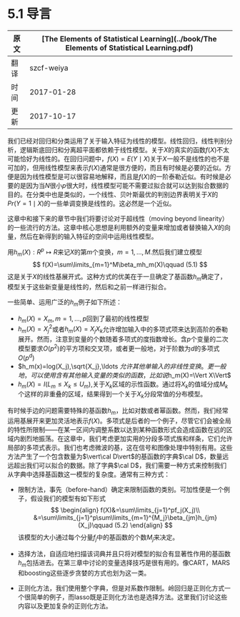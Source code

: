 # 5.1 导言

| 原文   | [The Elements of Statistical Learning](../book/The Elements of Statistical Learning.pdf) |
| ---- | ---------------------------------------- |
| 翻译   | szcf-weiya                               |
| 时间   | 2017-01-28                               |
|更新| 2017-10-17|

我们已经对回归和分类运用了关于输入特征为线性的模型。线性回归，线性判别分析，逻辑斯底回归和分离超平面都依赖于线性模型。关于$X$的真实的函数$f(X)$不太可能恰好为线性的。在回归问题中，$f(X)=E(Y\mid X)$关于$X$一般不是线性的也不是可加的，但用线性模型来表示$f(X)$通常是很方便的，而且有时候是必要的近似。方便是因为线性模型是可以很容易地解释，而且是$f(X)$的一阶泰勒近似。有时候是必要的是因为当$N$很小$p$很大时，线性模型可能不需要过拟合就可以达到拟合数据的目的。在分类中也是类似的，一个线性、贝叶斯最优的判别边界表明关于$X$的$Pr(Y=1\mid X)$的一些单调变换是线性的。这必然是一个近似。

这章中和接下来的章节中我们将要讨论对于超线性（moving beyond linearity）的一些流行的方法。这章中核心思想是利用额外的变量来增加或者替换输入$X$的向量，然后在新得到的输入特征的空间中运用线性模型。

用$h_m(X):R^p\longmapsto R$来记$X$的第$m$个变换，$m=1,\ldots, M.$然后我们建立模型
$$
f(X)=\sum\limits_{m=1}^M\beta_mh_m(X)\qquad (5.1)
$$
这是关于$X$的线性基展开式。这种方式的优美在于一旦确定了基函数$h_m$确定了，模型关于这些新变量是线性的，然后和之前一样进行拟合。

一些简单、运用广泛的$h_m$例子如下所述：

- $h_m(X)=X_m,m=1,\ldots,p$回到了最初的线性模型
- $h_m(X)=X_j^2$或者$h_m(X)=X_jX_k$允许增加输入中的多项式项来达到高阶的泰勒展开。然而，注意到变量的个数随着多项式的度指数增长。含$p$个变量的二次模型要求$O(p^2)$的平方项和交叉项，或者更一般地，对于阶数为$d$的多项式$O(p^d)$
- $h_m(x)=log(X_j),\sqrt{X_j},\ldots $允许其他单输入的非线性变换。更一般地，可以使用含有其他输入变量的类似的函数，比如说$h_m(X)=\Vert X\Vert$
- $h_m(X)=I(L_m\le X_k\le U_m)$,关于$X_k$区域的示性函数。通过将$X_k$的值域分成$M_k$个这样的非重叠的区域，结果得到一个关于$X_k$分段常值的分布模型。

有时候手边的问题需要特殊的基函数$h_m$，比如对数或者幂函数。然而，我们经常运用基展开来更加灵活地表示$f(X)$。多项式是后者的一个例子，尽管它们会被全局的特性所限制——在某一区间内调整系数以达到某种函数形式会造成函数在远的区域内剧烈地振荡。在这章中，我们考虑更加实用的分段多项式族和样条，它们允许局部的多项式表示。我们也考虑微波的基，这在信号和图像处理中特别有用。这些方法产生了一个包含数量为$\vert\cal D\vert$的基函数的字典$\cal D$，数量远远超出我们可以拟合的数据。除了字典$\cal D$，我们需要一种方式来控制我们从字典中选择基函数这一模型的复杂度。通常有三种方式：

- 限制方法，事先（before-hand）确定来限制函数的类别。可加性便是一个例子，假设我们的模型有如下形式
  $$
  \begin{align}
  f(X)&=\sum\limits_{j=1}^pf_j(X_j)\\
  &=\sum\limits_{j=1}^p\sum\limits_{m=1}^{M_j}\beta_{jm}h_{jm}(X_j)\qquad (5.2)
  \end{align}
  $$
  该模型的大小通过每个分量$f_j$中的基函数的个数$M_j$来决定。

- 选择方法，自适应地扫描该词典并且只将对模型的拟合有显著性作用的基函数$h_m$包括进去。在第三章中讨论的变量选择技巧是很有用的。像CART，MARS和boosting这些逐步贪婪的方式也划为这一类。

- 正则化方法，我们使用整个字典，但是对系数作限制。岭回归是正则化方式一个很简单的例子，而lasso既是正则化方法也是选择方法。这里我们讨论这些内容以及更加复杂的正则化方法。
